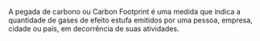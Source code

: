 A pegada de carbono ou Carbon Footprint é uma medida que indica a quantidade de gases de efeito estufa emitidos por uma pessoa, empresa, cidade ou país, em decorrência de suas atividades.
